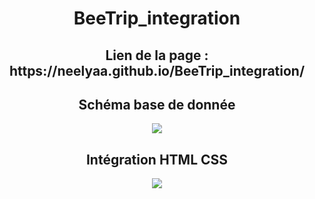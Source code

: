<div align="center">
<h1 align="center">BeeTrip_integration</h1>
  <h2>Lien de la page : https://neelyaa.github.io/BeeTrip_integration/</h2>
<p align="center">
  <h2>Schéma base de donnée</h2>
  <img src="https://github.com/user-attachments/assets/9fe3ca1a-0303-4bde-9a7f-45fc9327fe12" />
  <h2>Intégration HTML CSS</h2>
  <img src="https://github.com/user-attachments/assets/120818b5-46aa-418f-9e20-1b262d4d7c9c" />
</p>
</div>
